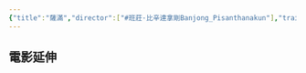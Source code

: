 ```yaml
---
{"title":"薩滿","director":["#班莊·比辛達拿剛Banjong_Pisanthanakun"],"trailer":"https://youtu.be/wOK_rNOmE2M?si=z5MNeQligpjJPUki","watched-theater":["#嘉義威秀"],"year":"2021","watched-date":"","tags":["#🎬Movie"],"dg-publish":true,"stream-source":"https://youtu.be/wOK_rNOmE2M?si=z5MNeQligpjJPUki","topics":["#韓國電影","#民俗恐怖電影","#偽紀錄片"],"permalink":"/Movies/薩滿/","dgPassFrontmatter":true,"created":"2025-05-11T12:02:14.238+08:00","updated":"2025-05-11T12:04:20.295+08:00"}
---
```







## 電影延伸


